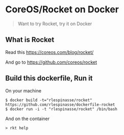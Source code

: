 # CoreOS/Rocket on Docker

> Want to try Rocket, try it on Docker

## What is Rocket

Read this https://coreos.com/blog/rocket/

And go to https://github.com/coreos/rocket

## Build this dockerfile, Run it

On your machine
```shell
$ docker build -t="rlespinasse/rocket" https://github.com/rlespinasse/dockerfile-rocket
$ docker run -i -t "rlespinasse/rocket" /bin/bash
```

And on the container
```shell
> rkt help
```

